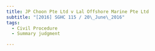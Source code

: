```yaml
---
title: JP Choon Pte Ltd v Lal Offshore Marine Pte Ltd 
subtitle: "[2016] SGHC 115 / 20\_June\_2016"
tags:
  - Civil Procedure
  - Summary judgment

---
```


